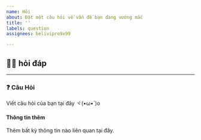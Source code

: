 ```yaml
---
name: Hỏi
about: Đặt một câu hỏi về vấn đề bạn đang vướng mắc
title: ''
labels: question
assignees: belivipro9x99

---
```


## 🙋‍♀️ hỏi đáp
---
### ❓ Câu Hỏi
Viết câu hỏi của bạn tại đây ヾ(•ω•`)o

#### Thông tin thêm
Thêm bất kỳ thông tin nào liên quan tại đây.

